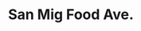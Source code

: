 ---
title: "San Mig Food Ave."
url: /makati/san-mig-food-ave-senator-gil-puyat-avenue/
shop: convenience
---